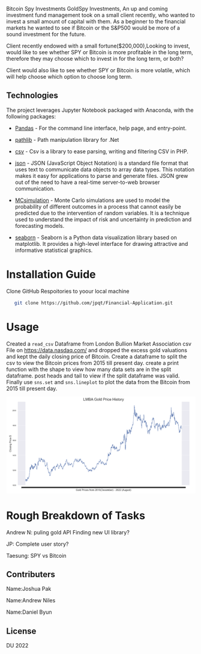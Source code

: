 Bitcoin Spy Investments
GoldSpy Investments, An up and coming investment fund management took on a small client recently, who wanted to invest a small amount of capital with them. As a beginner to the financial markets he wanted to see if Bitcoin or the S&P500 would be more of a sound investment for the future.

Client recently endowed with a small fortune($200,000),Looking to invest, would like to see whether SPY or Bitcoin is more profitable in the long term, therefore they may choose which to invest in for the long term, or both?

Client would also like to see whether SPY or Bitcoin is more volatile, which will help choose which option to choose long term.


## Technologies
The project leverages Jupyter Notebook packaged with Anaconda, with the following packages:

* [Pandas](https://github.com/pandas-dev/pandas) - For the command line interface, help page, and entry-point.

* [pathlib](https://github.com/nemec/pathlib) - Path manipulation library for .Net

* [csv](https://github.com/thephpleague/csv) - Csv is a library to ease parsing, writing and filtering CSV in PHP.

* [json](https://github.com/topics/json?l=python) - JSON (JavaScript Object Notation) is a standard file format that uses text to communicate data objects to array data types. This notation makes it easy for applications to parse and generate files. JSON grew out of the need to have a real-time server-to-web browser communication.

* [MCsimulation](https://www.investopedia.com/terms/m/montecarlosimulation.asp) - Monte Carlo simulations are used to model the probability of different outcomes in a process that cannot easily be predicted due to the intervention of random variables. It is a technique used to understand the impact of risk and uncertainty in prediction and forecasting models.

* [seaborn](https://seaborn.pydata.org/) - Seaborn is a Python data visualization library based on matplotlib. It provides a high-level interface for drawing attractive and informative statistical graphics.

# Installation Guide

Clone GitHub Respoitories to yoour local machine

```sh
   git clone https://github.com/jpqt/Financial-Application.git
 ```
 
# Usage
Created a `read_csv` Dataframe from London Bullion Market Association csv File on https://data.nasdaq.com/ and dropped the excess gold valuations and kept the daily closing price of Bitcoin. Create a dataframe to split the csv to view the Bitcoin prices from 2015 till present day. create a print function with the shape to view how many data sets are in the split dataframe. post heads and tail to view if the split dataframe was valid. Finally use `sns.set` and `sns.lineplot` to plot the data from the Bitcoin from 2015 till present day.

![Seaborn LBMA](https://github.com/jpqt/Financial-Application/blob/main/Photo/lbma-history.png)




# Rough Breakdown of Tasks

Andrew N: puling gold API
Finding new UI library?

JP: Complete user story?

Taesung: 
SPY vs Bitcoin


## Contributers

Name:Joshua Pak 

Name:Andrew Niles

Name:Daniel Byun

## License
DU 2022
